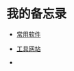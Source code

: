 # 我的备忘录

- [常用软件](https://github.com/JpHoooo/Memo/blob/main/Markdown%20Files/CommonSoftWare.md)

- [工具网站](https://github.com/JpHoooo/Memo/blob/main/Markdown%20Files/ToolsWebsite.md)

- 